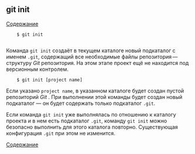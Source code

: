 ## git init

[Содержание](/readme.md)


```bash=
    $ git init
    
```

Команда `git init` создаёт в текущем каталоге новый подкаталог с именем `.git`, содержащий все необходимые файлы репозитория — структуру *Git* репозитория. На этом этапе  проект ещё не находится под версионным контролем.



```bash=
    $ git init [project name]
```

Если указано `project name`, в указанном каталоге будет создан пустой репозиторий *Git* . При выполнении этой команды будет создан новый подкаталог — он будет содержать только подкаталог `.git`.

Если команда `git init` уже выполнялась по отношению к каталогу проекта и в нем есть подкаталог `.git`, команду `git init` можно безопасно выполнить для этого каталога повторно. Существующая конфигурация `.git` при этом не изменится.



[Содержание](/readme.md)